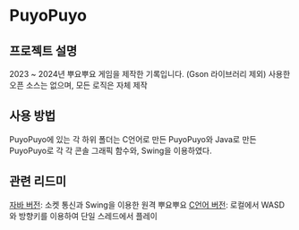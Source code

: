 # PuyoPuyo
## 프로젝트 설명
2023 ~ 2024년 뿌요뿌요 게임을 제작한 기록입니다.
(Gson 라이브러리 제외) 사용한 오픈 소스는 없으며, 모든 로직은 자체 제작

## 사용 방법
PuyoPuyo에 있는 각 하위 폴더는 C언어로 만든 PuyoPuyo와 Java로 만든 PuyoPuyo로 각 각 콘솔 그래픽 함수와, Swing을 이용하였다.

## 관련 리드미
[자바 버전](PuyoPuyo_by_Java/README.md): 소켓 통신과 Swing을 이용한 원격 뿌요뿌요
[C언어 버전](PuyoPuyo_by_C/README.md): 로컬에서 WASD와 방향키를 이용하여 단일 스레드에서 플레이
